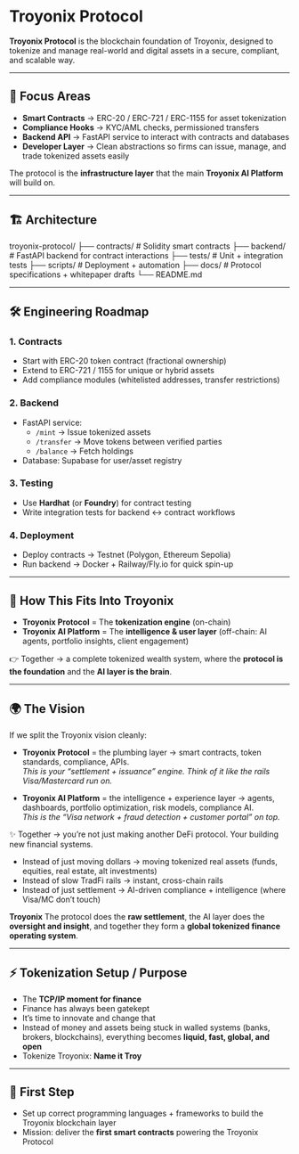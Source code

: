 # Troyonix Protocol

**Troyonix Protocol** is the blockchain foundation of Troyonix, designed to tokenize and manage real-world and digital assets in a secure, compliant, and scalable way.  

---

## 🔑 Focus Areas
- **Smart Contracts** → ERC-20 / ERC-721 / ERC-1155 for asset tokenization  
- **Compliance Hooks** → KYC/AML checks, permissioned transfers  
- **Backend API** → FastAPI service to interact with contracts and databases  
- **Developer Layer** → Clean abstractions so firms can issue, manage, and trade tokenized assets easily  

The protocol is the **infrastructure layer** that the main **Troyonix AI Platform** will build on.  

---

## 🏗️ Architecture
troyonix-protocol/
├── contracts/       # Solidity smart contracts
├── backend/         # FastAPI backend for contract interactions
├── tests/           # Unit + integration tests
├── scripts/         # Deployment + automation
├── docs/            # Protocol specifications + whitepaper drafts
└── README.md


---

## 🛠️ Engineering Roadmap

### 1. Contracts
- Start with ERC-20 token contract (fractional ownership)  
- Extend to ERC-721 / 1155 for unique or hybrid assets  
- Add compliance modules (whitelisted addresses, transfer restrictions)  

### 2. Backend
- FastAPI service:
  - `/mint` → Issue tokenized assets  
  - `/transfer` → Move tokens between verified parties  
  - `/balance` → Fetch holdings  
- Database: Supabase for user/asset registry  

### 3. Testing
- Use **Hardhat** (or **Foundry**) for contract testing  
- Write integration tests for backend ↔ contract workflows  

### 4. Deployment
- Deploy contracts → Testnet (Polygon, Ethereum Sepolia)  
- Run backend → Docker + Railway/Fly.io for quick spin-up  

---

## 🔗 How This Fits Into Troyonix
- **Troyonix Protocol** = The **tokenization engine** (on-chain)  
- **Troyonix AI Platform** = The **intelligence & user layer** (off-chain: AI agents, portfolio insights, client engagement)  

👉 Together → a complete tokenized wealth system, where the **protocol is the foundation** and the **AI layer is the brain**.  

---

## 🌍 The Vision
If we split the Troyonix vision cleanly:  

- **Troyonix Protocol** = the plumbing layer → smart contracts, token standards, compliance, APIs.  
  *This is your “settlement + issuance” engine. Think of it like the rails Visa/Mastercard run on.*  

- **Troyonix AI Platform** = the intelligence + experience layer → agents, dashboards, portfolio optimization, risk models, compliance AI.  
  *This is the “Visa network + fraud detection + customer portal” on top.*  

✨ Together → you’re not just making another DeFi protocol. Your building new financial systems.
- Instead of just moving dollars → moving tokenized real assets (funds, equities, real estate, alt investments)  
- Instead of slow TradFi rails → instant, cross-chain rails  
- Instead of just settlement → AI-driven compliance + intelligence (where Visa/MC don’t touch)  

**Troyonix**
The protocol does the **raw settlement**, the AI layer does the **oversight and insight**, and together they form a **global tokenized finance operating system**.  

---

## ⚡ Tokenization Setup / Purpose
- The **TCP/IP moment for finance**  
- Finance has always been gatekept  
- It’s time to innovate and change that  
- Instead of money and assets being stuck in walled systems (banks, brokers, blockchains), everything becomes **liquid, fast, global, and open**  
- Tokenize Troyonix: **Name it Troy**  

---

## 📝 First Step
- Set up correct programming languages + frameworks to build the Troyonix blockchain layer  
- Mission: deliver the **first smart contracts** powering the Troyonix Protocol  